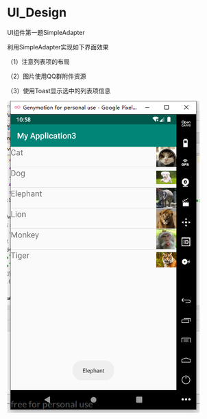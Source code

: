 # UI_Design
UI组件第一题SimpleAdapter

利用SimpleAdapter实现如下界面效果

（1）注意列表项的布局

（2）图片使用QQ群附件资源

（3）使用Toast显示选中的列表项信息

![image](https://github.com/zhanglei742/UI_Design/blob/master/app/readme/1.png)
